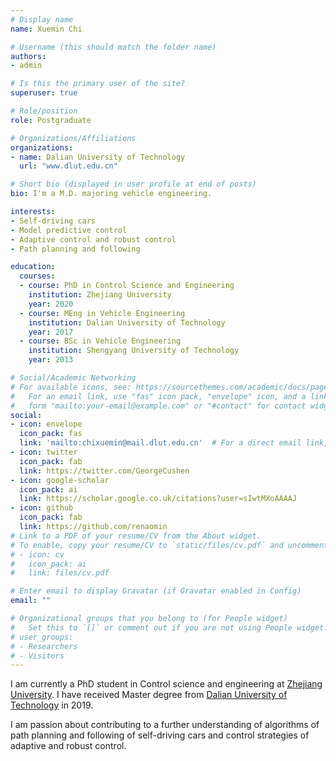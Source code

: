 ```yaml
---
# Display name
name: Xuemin Chi

# Username (this should match the folder name)
authors:
- admin

# Is this the primary user of the site?
superuser: true

# Role/position
role: Postgraduate

# Organizations/Affiliations
organizations: 
- name: Dalian University of Technology
  url: "www.dlut.edu.cn"

# Short bio (displayed in user profile at end of posts)
bio: I'm a M.D. majoring vehicle engineering.

interests:
- Self-driving cars
- Model predictive control
- Adaptive control and robust control
- Path planning and following

education:
  courses:
  - course: PhD in Control Science and Engineering
    institution: Zhejiang University
    year: 2020
  - course: MEng in Vehicle Engineering
    institution: Dalian University of Technology
    year: 2017
  - course: BSc in Vehicle Engineering
    institution: Shengyang University of Technology
    year: 2013

# Social/Academic Networking
# For available icons, see: https://sourcethemes.com/academic/docs/page-builder/#icons
#   For an email link, use "fas" icon pack, "envelope" icon, and a link in the
#   form "mailto:your-email@example.com" or "#contact" for contact widget.
social:
- icon: envelope
  icon_pack: fas
  link: 'mailto:chixuemin@mail.dlut.edu.cn'  # For a direct email link, use "mailto:test@example.org".
- icon: twitter
  icon_pack: fab
  link: https://twitter.com/GeorgeCushen
- icon: google-scholar
  icon_pack: ai
  link: https://scholar.google.co.uk/citations?user=sIwtMXoAAAAJ
- icon: github
  icon_pack: fab
  link: https://github.com/renaomin
# Link to a PDF of your resume/CV from the About widget.
# To enable, copy your resume/CV to `static/files/cv.pdf` and uncomment the lines below.
# - icon: cv
#   icon_pack: ai
#   link: files/cv.pdf

# Enter email to display Gravatar (if Gravatar enabled in Config)
email: ""

# Organizational groups that you belong to (for People widget)
#   Set this to `[]` or comment out if you are not using People widget.
# user_groups:
# - Researchers
# - Visitors
---
```


I am currently a PhD student in Control science and engineering at [Zhejiang University](http://www.zju.edu.cn/). I have received Master degree from [Dalian University of Technology](http://www.dlut.edu.cn) in 2019.

I am passion about contributing to a further understanding of algorithms of path planning and following of self-driving cars and control strategies of adaptive and robust control.

